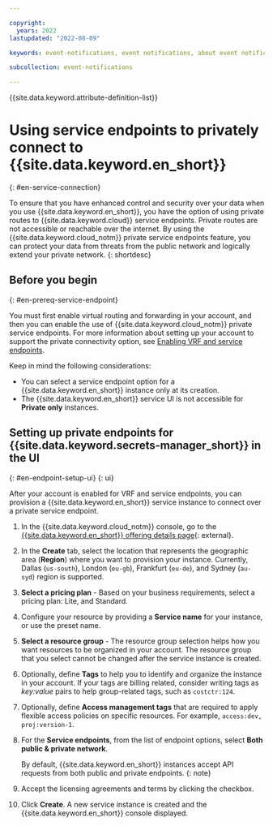 ```yaml
---

copyright:
  years: 2022
lastupdated: "2022-08-09"

keywords: event-notifications, event notifications, about event notifications, service endpoints for {{site.data.keyword.en_short}}, network isolation in {{site.data.keyword.en_short}}

subcollection: event-notifications

---
```


{{site.data.keyword.attribute-definition-list}}

# Using service endpoints to privately connect to {{site.data.keyword.en_short}}
{: #en-service-connection}

To ensure that you have enhanced control and security over your data when you use {{site.data.keyword.en_short}}, you have the option of using private routes to {{site.data.keyword.cloud}} service endpoints. Private routes are not accessible or reachable over the internet. By using the {{site.data.keyword.cloud_notm}} private service endpoints feature, you can protect your data from threats from the public network and logically extend your private network.
{: shortdesc}

## Before you begin
{: #en-prereq-service-endpoint}

You must first enable virtual routing and forwarding in your account, and then you can enable the use of {{site.data.keyword.cloud_notm}} private service endpoints. For more information about setting up your account to support the private connectivity option, see [Enabling VRF and service endpoints](/docs/account?topic=account-vrf-service-endpoint).

Keep in mind the following considerations:

- You can select a service endpoint option for a {{site.data.keyword.en_short}} instance only at its creation.
- The {{site.data.keyword.en_short}} service UI is not accessible for **Private only** instances.

## Setting up private endpoints for {{site.data.keyword.secrets-manager_short}} in the UI
{: #en-endpoint-setup-ui}
{: ui}

After your account is enabled for VRF and service endpoints, you can provision a {{site.data.keyword.en_short}} service instance to connect over a private service endpoint.

1. In the {{site.data.keyword.cloud_notm}} console, go to the [{{site.data.keyword.en_short}} offering details page](/catalog/services/event-notifications){: external}.

1. In the **Create** tab, select the location that represents the geographic area (**Region**) where you want to provision your instance. Currently, Dallas (`us-south`), London (`eu-gb`), Frankfurt (`eu-de`), and Sydney (`au-syd`) region is supported.

1. **Select a pricing plan** - Based on your business requirements, select a pricing plan: Lite, and Standard.

1. Configure your resource by providing a **Service name** for your instance, or use the preset name.

1. **Select a resource group** - The resource group selection helps how you want resources to be organized in your account. The resource group that you select cannot be changed after the service instance is created.

1. Optionally, define **Tags** to help you to identify and organize the instance in your account. If your tags are billing related, consider writing tags as *key:value* pairs to help group-related tags, such as `costctr:124`.

1. Optionally, define **Access management tags** that are required to apply flexible access policies on specific resources. For example, `access:dev, proj:version-1`.

1. For the **Service endpoints**, from the list of endpoint options, select **Both public & private network**.

   By default, {{site.data.keyword.en_short}} instances accept API requests from both public and private endpoints.
   {: note}

1. Accept the licensing agreements and terms by clicking the checkbox.

1. Click **Create**. A new service instance is created and the {{site.data.keyword.en_short}} console displayed.
